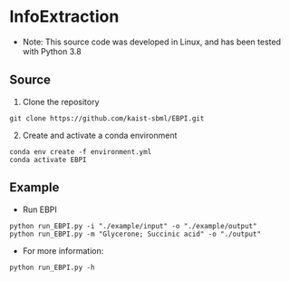 # InfoExtraction
* Note: This source code was developed in Linux, and has been tested with Python 3.8

## Source 

1. Clone the repository 
```
git clone https://github.com/kaist-sbml/EBPI.git
```

2. Create and activate a conda environment
```
conda env create -f environment.yml
conda activate EBPI
```

## Example
* Run EBPI
```
python run_EBPI.py -i "./example/input" -o "./example/output"
python run_EBPI.py -m "Glycerone; Succinic acid" -o "./output"
```

* For more information:
```
python run_EBPI.py -h
```
